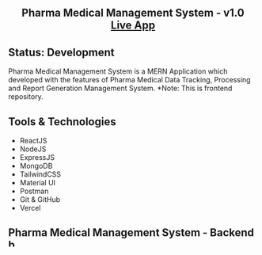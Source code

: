 <h2 align="center">
 Pharma Medical Management System - v1.0<br/>
  <a href="#
" target="_blank">Live App</a>

</h2>

## Status: Development

Pharma Medical Management System is a MERN Application which developed with the features of Pharma Medical Data Tracking, Processing and Report Generation Management System.
*Note: This is frontend repository.


## Tools & Technologies

- ReactJS
- NodeJS
- ExpressJS
- MongoDB
- TailwindCSS
- Material UI
- Postman
- Git & GitHub
- Vercel


## Pharma Medical Management System - Backend <a href="https://github.com/Harish1611/pharma-medical-management-system-backend"> <img src="https://github-production-user-asset-6210df.s3.amazonaws.com/99854022/282251352-7447c788-e1c6-463e-ab4b-c567bd9554d4.png"  alt="backend_link"  height="16"  /> </a>

